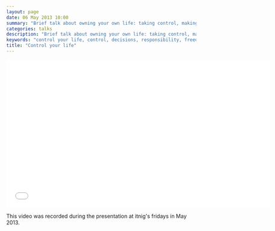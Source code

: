 ```yaml
---
layout: page
date: 06 May 2013 10:00
summary: "Brief talk about owning your own life: taking control, making decisions, taking responsibility, and enjoying freedom."
categories: talks
description: "Brief talk about owning your own life: taking control, making decisions, taking responsibility, and enjoying freedom."
keywords: "control your life, control, decisions, responsibility, freedom, startup"
title: "Control your life"
---
```


<div class='responsive-container'><iframe src="//player.vimeo.com/video/65731113?byline=0" width="700" height="393" frameborder="0" webkitallowfullscreen="true" mozallowfullscreen="true" allowfullscreen="true">&nbsp;</iframe></div>

This video was recorded during the presentation at itnig's fridays in May 2013.

<script async="true" class="speakerdeck-embed" data-id="03ecbd2098930130d5ce2e588ebf9c37" src="//speakerdeck.com/assets/embed.js"> </script>

